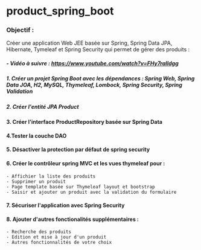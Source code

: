 # product_spring_boot
### Objectif :
 Créer une application Web JEE basée sur Spring, Spring Data JPA, Hibernate, Tymeleaf et Spring Security qui permet de gérer des produits :
##### - Vidéo à suivre :  https://www.youtube.com/watch?v=FHy7raIldgg
##### 1. Créer un projet Spring Boot avec les dépendances : Spring Web, Spring Data JOA, H2, MySQL, Thymeleaf, Lombock, Spring Security, Spring Validation
##### 2. Créer l'entité JPA Product
#### 3. Créer l'interface ProductRepository basée sur Spring Data
#### 4.Tester la couche DAO
#### 5. Désactiver la protection par défaut de spring security
#### 6. Créer le contrôleur spring MVC et les vues thymeleaf pour :
    - Affichier la liste des produits
    - Supprimer un produit
    - Page template basée sur Thymeleaf layout et bootstrap
    - Saisir et ajouter un produit avec la validation du formulaire
#### 7. Sécuriser l'application avec Spring Security
#### 8. Ajouter d'autres fonctionalités supplémentaires :
    - Recherche des produits
    - Edition et mise à jour d'un produit
    - Autres fonctionnalités de votre choix
